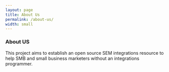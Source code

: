 ```yaml
---
layout: page
title: About Us
permalink: /about-us/
width: small
---
```


### About US
This project aims to establish an open source SEM integrations resource to help SMB and small business marketers without an integrations programmer.


